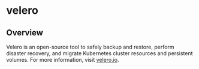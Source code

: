 # velero

## Overview

Velero is an open-source tool to safely backup and restore, perform disaster recovery, and migrate Kubernetes cluster resources and persistent volumes. For more information, visit [velero.io](https://velero.io/).